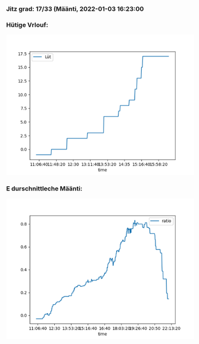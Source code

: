 ### Jitz grad: 17/33 (Määnti, 2022-01-03 16:23:00

### Hütige Vrlouf:
![Graph](Today.png)

### E durschnittleche Määnti:
![Graph](Määnti.png)